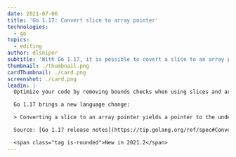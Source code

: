 ```yaml
---
date: 2021-07-06
title: 'Go 1.17: Convert slice to array pointer'
technologies:
  - go
topics:
  - editing
author: dlsniper
subtitle: 'With Go 1.17, it is possible to covert a slice to an array pointer'
thumbnail: ./thumbnail.png
cardThumbnail: ./card.png
screenshot: ./card.png
leadin: |
  Optimize your code by removing bounds checks when using slices and arrays.

  Go 1.17 brings a new language change:

  > Converting a slice to an array pointer yields a pointer to the underlying array of the slice. If the length of the slice is less than the length of the array, a run-time panic occurs.

  Source: [Go 1.17 release notes](https://tip.golang.org/ref/spec#Conversions_from_slice_to_array_pointer).

  <span class="tag is-rounded">New in 2021.2</span>
---
```


